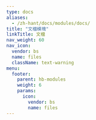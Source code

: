 ```yaml
---
type: docs
aliases:
  - /zh-hant/docs/modules/docs/
title: "文檔模塊"
linkTitle: 文檔
nav_weight: 60
nav_icon:
  vendor: bs
  name: files
  className: text-warning
menu:
  footer:
    parent: hb-modules
    weight: 6
    params:
      icon:
        vendor: bs
        name: files
---
```


<!--more-->
